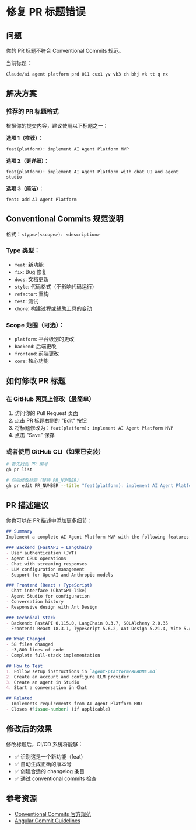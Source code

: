# 修复 PR 标题错误

## 问题
你的 PR 标题不符合 Conventional Commits 规范。

当前标题：
```
Claude/ai agent platform prd 011 cux1 yv vb3 ch bhj vk tt q rx
```

## 解决方案

### 推荐的 PR 标题格式

根据你的提交内容，建议使用以下标题之一：

**选项 1（推荐）：**
```
feat(platform): implement AI Agent Platform MVP
```

**选项 2（更详细）：**
```
feat(platform): implement AI Agent Platform with chat UI and agent studio
```

**选项 3（简洁）：**
```
feat: add AI Agent Platform
```

## Conventional Commits 规范说明

格式：`<type>(<scope>): <description>`

### Type 类型：
- `feat`: 新功能
- `fix`: Bug 修复
- `docs`: 文档更新
- `style`: 代码格式（不影响代码运行）
- `refactor`: 重构
- `test`: 测试
- `chore`: 构建过程或辅助工具的变动

### Scope 范围（可选）：
- `platform`: 平台级别的更改
- `backend`: 后端更改
- `frontend`: 前端更改
- `core`: 核心功能

## 如何修改 PR 标题

### 在 GitHub 网页上修改（最简单）

1. 访问你的 Pull Request 页面
2. 点击 PR 标题右侧的 "Edit" 按钮
3. 将标题修改为：`feat(platform): implement AI Agent Platform MVP`
4. 点击 "Save" 保存

### 或者使用 GitHub CLI（如果已安装）

```bash
# 首先找到 PR 编号
gh pr list

# 然后修改标题（替换 PR_NUMBER）
gh pr edit PR_NUMBER --title "feat(platform): implement AI Agent Platform MVP"
```

## PR 描述建议

你也可以在 PR 描述中添加更多细节：

```markdown
## Summary
Implement a complete AI Agent Platform MVP with the following features:

### Backend (FastAPI + LangChain)
- User authentication (JWT)
- Agent CRUD operations
- Chat with streaming responses
- LLM configuration management
- Support for OpenAI and Anthropic models

### Frontend (React + TypeScript)
- Chat interface (ChatGPT-like)
- Agent Studio for configuration
- Conversation history
- Responsive design with Ant Design

### Technical Stack
- Backend: FastAPI 0.115.0, LangChain 0.3.7, SQLAlchemy 2.0.35
- Frontend: React 18.3.1, TypeScript 5.6.2, Ant Design 5.21.4, Vite 5.4.8

## What Changed
- 58 files changed
- ~3,800 lines of code
- Complete full-stack implementation

## How to Test
1. Follow setup instructions in `agent-platform/README.md`
2. Create an account and configure LLM provider
3. Create an agent in Studio
4. Start a conversation in Chat

## Related
- Implements requirements from AI Agent Platform PRD
- Closes #[issue-number] (if applicable)
```

## 修改后的效果

修改标题后，CI/CD 系统将能够：
- ✅ 识别这是一个新功能（feat）
- ✅ 自动生成正确的版本号
- ✅ 创建合适的 changelog 条目
- ✅ 通过 conventional commits 检查

## 参考资源

- [Conventional Commits 官方规范](https://www.conventionalcommits.org/)
- [Angular Commit Guidelines](https://github.com/angular/angular/blob/master/CONTRIBUTING.md#commit)
